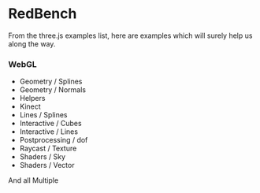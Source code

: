 # RedBench

From the three.js examples list, here are examples which will surely help us along the way.


### WebGL

- Geometry / Splines
- Geometry / Normals
- Helpers
- Kinect
- Lines / Splines
- Interactive / Cubes
- Interactive / Lines
- Postprocessing / dof
- Raycast / Texture
- Shaders / Sky
- Shaders / Vector

And all Multiple
